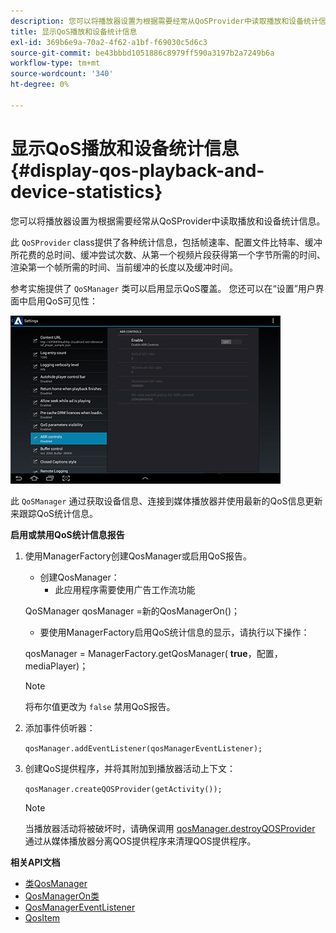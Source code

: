 ```yaml
---
description: 您可以将播放器设置为根据需要经常从QoSProvider中读取播放和设备统计信息。
title: 显示QoS播放和设备统计信息
exl-id: 369b6e9a-70a2-4f62-a1bf-f69030c5d6c3
source-git-commit: be43bbbd1051886c8979ff590a3197b2a7249b6a
workflow-type: tm+mt
source-wordcount: '340'
ht-degree: 0%

---
```


# 显示QoS播放和设备统计信息 {#display-qos-playback-and-device-statistics}

您可以将播放器设置为根据需要经常从QoSProvider中读取播放和设备统计信息。

此 `QoSProvider` class提供了各种统计信息，包括帧速率、配置文件比特率、缓冲所花费的总时间、缓冲尝试次数、从第一个视频片段获得第一个字节所需的时间、渲染第一个帧所需的时间、当前缓冲的长度以及缓冲时间。

参考实施提供了 `QoSManager` 类可以启用显示QoS覆盖。 您还可以在“设置”用户界面中启用QoS可见性：

![](assets/qos-configuration.jpg)

此 `QoSManager` 通过获取设备信息、连接到媒体播放器并使用最新的QoS信息更新来跟踪QoS统计信息。

**启用或禁用QoS统计信息报告**

1. 使用ManagerFactory创建QosManager或启用QoS报告。

   * 创建QosManager：
      * 此应用程序需要使用广告工作流功能

   QoSManager qosManager =新的QosManagerOn()；

   * 要使用ManagerFactory启用QoS统计信息的显示，请执行以下操作：

   qosManager = ManagerFactory.getQosManager(
   <b>true</b>，配置， mediaPlayer)；

   >[!NOTE]
   >
   >将布尔值更改为 `false` 禁用QoS报告。

2. 添加事件侦听器：

   `qosManager.addEventListener(qosManagerEventListener);`

3. 创建QoS提供程序，并将其附加到播放器活动上下文：

   `qosManager.createQOSProvider(getActivity());`

   >[!NOTE]
   >
   >当播放器活动将被破坏时，请确保调用 [qosManager.destroyQOSProvider](https://help.adobe.com/en_US/primetime/reference_implementation/android/javadoc/com/adobe/primetime/reference/manager/QosManager.html#destroyQOSProvider()) 通过从媒体播放器分离QOS提供程序来清理QOS提供程序。

**相关API文档**

* [类QosManager](https://help.adobe.com/en_US/primetime/api/reference_implementation/android/javadoc/com/adobe/primetime/reference/manager/QosManager.html)
* [QosManagerOn类](https://help.adobe.com/en_US/primetime/api/reference_implementation/android/javadoc/com/adobe/primetime/reference/manager/QosManagerOn.html)
* [QosManagerEventListener](https://help.adobe.com/en_US/primetime/api/reference_implementation/android/javadoc/com/adobe/primetime/reference/manager/QosManager.QosManagerEventListener.html)
* [QosItem](https://help.adobe.com/en_US/primetime/api/reference_implementation/android/javadoc/com/adobe/primetime/reference/manager/QosManager.QosItem.html)
